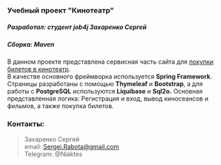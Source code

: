 ### Учебный проект "Кинотеатр"
##### Разработал: студент job4j Захаренко Сергей
##### Сборка: Maven
В данном проекте представлена сервисная часть сайта для <u>покупки билетов в кинотеатр</u>.<br>
В качестве основного фреймворка используется <b>Spring Framework</b>.<br>
Страницы разработаны с помощью <b>Thymeleaf</b> и <b>Bootstrap</b>, а для работы с <b>PostgreSQL</b> используются
<b>Liquibase</b> и <b>Sql2o.</b>
Основная представленная логика: Регистрация и вход, вывод киносеансов и фильмов, а также покупка билетов.
### Контакты: 
> Захаренко Сергей <br>
email: Sergei.Rabota@gmail.com <br>
Telegram: @Niaktes <br>